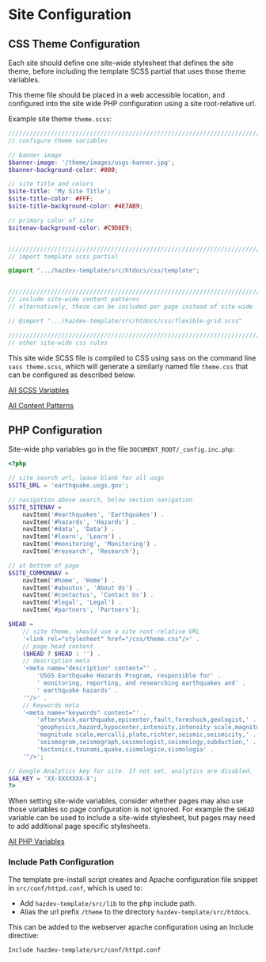 Site Configuration
==========================


## CSS Theme Configuration

Each site should define one site-wide stylesheet that defines the site theme, before including the template SCSS partial that uses those theme variables.

This theme file should be placed in a web accessible location, and configured into the site wide PHP configuration using a site root-relative url.


Example site theme `theme.scss`:
```scss
///////////////////////////////////////////////////////////////////////////////
// configure theme variables

// banner image
$banner-image: '/theme/images/usgs-banner.jpg';
$banner-background-color: #000;

// site title and colors
$site-title: 'My Site Title';
$site-title-color: #FFF;
$site-title-background-color: #4E7AB9;

// primary color of site
$sitenav-background-color: #C9D8E9;


///////////////////////////////////////////////////////////////////////////////
// import template scss partial

@import ".../hazdev-template/src/htdocs/css/template";


///////////////////////////////////////////////////////////////////////////////
// include site-wide content patterns
// alternatively, these can be included per page instead of site-wide

// @import ".../hazdev-template/src/htdocs/css/flexible-grid.scss"

///////////////////////////////////////////////////////////////////////////////
// other site-wide css rules

```

This site wide SCSS file is compiled to CSS using sass on the command line `sass theme.scss`, which will generate a similarly named file `theme.css` that can be configured as described below.

[All SCSS Variables](scssVariables.md)

[All Content Patterns](scssPatterns.md)


## PHP Configuration

Site-wide php variables go in the file `DOCUMENT_ROOT/_config.inc.php`:
```php
<?php

// site search url, leave blank for all usgs
$SITE_URL = 'earthquake.usgs.gov';

// navigation above search, below section navigation
$SITE_SITENAV =
    navItem('#earthquakes', 'Earthquakes') .
    navItem('#hazards', 'Hazards') .
    navItem('#data', 'Data') .
    navItem('#learn', 'Learn') .
    navItem('#monitoring', 'Monitoring') .
    navItem('#research', 'Research');

// at bottom of page
$SITE_COMMONNAV =
    navItem('#home', 'Home') .
    navItem('#aboutus', 'About Us') .
    navItem('#contactus', 'Contact Us') .
    navItem('#legal', 'Legal') .
    navItem('#partners', 'Partners');

$HEAD = 
    // site theme, should use a site root-relative URL
    '<link rel="stylesheet" href="/css/theme.css"/>' .
    // page head content
    ($HEAD ? $HEAD : '') .
    // description meta
    '<meta name="description" content="' .
        'USGS Earthquake Hazards Program, responsible for' .
        ' monitoring, reporting, and researching earthquakes and' .
        ' earthquake hazards' .
    '"/>' .
    // keywords meta
    '<meta name="keywords" content="' .
        'aftershock,earthquake,epicenter,fault,foreshock,geologist,' .
        'geophysics,hazard,hypocenter,intensity,intensity scale,magnitude,' .
        'magnitude scale,mercalli,plate,richter,seismic,seismicity,' .
        'seismogram,seismograph,seismologist,seismology,subduction,' .
        'tectonics,tsunami,quake,sismologico,sismologia' .
    '"/>';

// Google Analytics key for site. If not set, analytics are disabled.
$GA_KEY = 'XX-XXXXXXX-X';
?>
```

When setting site-wide variables, consider whether pages may also use those variables so page configuration is not ignored.  For example the `$HEAD` variable can be used to include a site-wide stylesheet, but pages may need to add additional page specific stylesheets.

[All PHP Variables](phpVariables.md)


### Include Path Configuration

The template pre-install script creates and Apache configuration file snippet in `src/conf/httpd.conf`, which is used to:

- Add `hazdev-template/src/lib` to the php include path.
- Alias the url prefix `/theme` to the directory `hazdev-template/src/htdocs`.

This can be added to the webserver apache configuration using an Include directive:
```
Include hazdev-template/src/conf/httpd.conf
```
